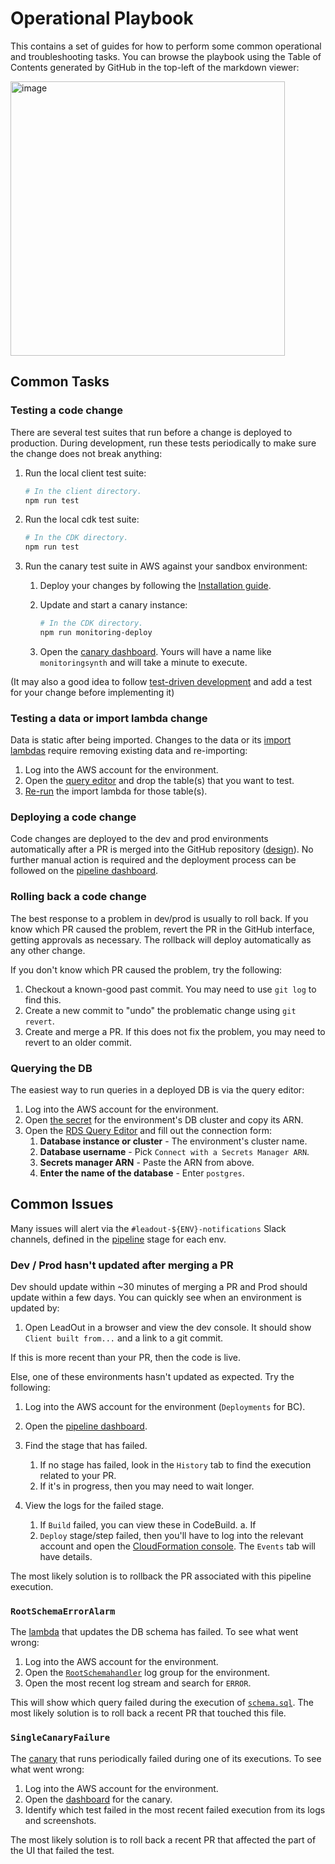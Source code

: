 # Operational Playbook

This contains a set of guides for how to perform some common operational and troubleshooting tasks.
You can browse the playbook using the Table of Contents generated by GitHub in the top-left of the
markdown viewer:

<img width="439" alt="image" src="https://user-images.githubusercontent.com/4321880/192892160-57498f54-fe8b-4332-804f-94fa6e9b9405.png">

## Common Tasks

### Testing a code change

There are several test suites that run before a change is deployed to production. During
development, run these tests periodically to make sure the change does not break anything:

1. Run the local client test suite:

   ```sh
   # In the client directory.
   npm run test
   ```

1. Run the local cdk test suite:

   ```sh
   # In the CDK directory.
   npm run test
   ```

1. Run the canary test suite in AWS against your sandbox environment:

   1. Deploy your changes by following the [Installation guide](../getting-started.md).
   1. Update and start a canary instance:

      ```sh
      # In the CDK directory.
      npm run monitoring-deploy
      ```

   1. Open the
      [canary dashboard](https://us-east-2.console.aws.amazon.com/cloudwatch/home?region=us-east-2#synthetics:canary/list).
      Yours will have a name like `monitoringsynth` and will take a minute to execute.

(It may also a good idea to follow
[test-driven development](https://en.wikipedia.org/wiki/Test-driven_development#Test-driven_development_cycle)
and add a test for your change before implementing it)

### Testing a data or import lambda change

Data is static after being imported. Changes to the data or its
[import lambdas](../cdk/bin/src/open-data-platform/data-plane/data-import/) require removing
existing data and re-importing:

1. Log into the AWS account for the environment.
1. Open the [query editor](#querying-the-db) and drop the table(s) that you want to test.
1. [Re-run](https://docs.google.com/document/u/3/d/1r_LgkAefBuWApC-BqmBw4_4oKdZoXsYQooO0MAz7elg/preview)
   the import lambda for those table(s).
   <!-- TODO: Replace with link to markdown version of this doc. -->

### Deploying a code change

Code changes are deployed to the dev and prod environments automatically after a PR is merged into
the GitHub repository
([design](https://docs.google.com/document/d/1zZxCoXx5JzLXTOGVdvC4s8H-r82DFjfmNU-dmFPAQVI/edit#heading=h.bsmnc9iehgn)).
No further manual action is required and the deployment process can be followed on the
[pipeline dashboard](https://us-east-2.console.aws.amazon.com/codesuite/codepipeline/pipelines/OpenDataPlatform/view?region=us-east-2).

### Rolling back a code change

The best response to a problem in dev/prod is usually to roll back. If you know which PR caused the
problem, revert the PR in the GitHub interface, getting approvals as necessary. The rollback will
deploy automatically as any other change.

If you don't know which PR caused the problem, try the following:

1. Checkout a known-good past commit. You may need to use `git log` to find this.
1. Create a new commit to "undo" the problematic change using `git revert`.
1. Create and merge a PR. If this does not fix the problem, you may need to revert to an older
   commit.

### Querying the DB

The easiest way to run queries in a deployed DB is via the query editor:

1. Log into the AWS account for the environment.
1. Open
   [the secret](https://us-east-2.console.aws.amazon.com/secretsmanager/listsecrets?region=us-east-2&search=all%3DMainCluster%26all%3DOpenDataPlatform)
   for the environment's DB cluster and copy its ARN.
1. Open the
   [RDS Query Editor](https://us-east-2.console.aws.amazon.com/rds/home?region=us-east-2#query-editor:)
   and fill out the connection form:
   1. **Database instance or cluster** - The environment's cluster name.
   1. **Database username** - Pick `Connect with a Secrets Manager ARN`.
   1. **Secrets manager ARN** - Paste the ARN from above.
   1. **Enter the name of the database** - Enter `postgres`.

## Common Issues

Many issues will alert via the `#leadout-${ENV}-notifications` Slack channels, defined in the
[pipeline](../cdk/src/pipeline/pipeline-stack.ts) stage for each env.

### Dev / Prod hasn't updated after merging a PR

Dev should update within ~30 minutes of merging a PR and Prod should update within a few days. You
can quickly see when an environment is updated by:

1. Open LeadOut in a browser and view the dev console. It should show `Client built from...` and a
   link to a git commit.

If this is more recent than your PR, then the code is live.

Else, one of these environments hasn't updated as expected. Try the following:

1. Log into the AWS account for the environment (`Deployments` for BC).
1. Open the
   [pipeline dashboard](https://us-east-2.console.aws.amazon.com/codesuite/codepipeline/pipelines/OpenDataPlatform/view?region=us-east-2).

1. Find the stage that has failed.

   1. If no stage has failed, look in the `History` tab to find the execution related to your PR.
   1. If it's in progress, then you may need to wait longer.

1. View the logs for the failed stage.
   1. If `Build` failed, you can view these in CodeBuild. a. If
   1. `Deploy` stage/step failed, then you'll have to log into the relevant account and open the
      [CloudFormation console](https://us-east-2.console.aws.amazon.com/cloudformation/home?region=us-east-2#/stacks?filteringStatus=active&filteringText=opendataplatform&viewNested=true&hideStacks=false&stackId=).
      The `Events` tab will have details.

The most likely solution is to rollback the PR associated with this pipeline execution.

### `RootSchemaErrorAlarm`

The [lambda](../cdk/src/open-data-platform/data-plane/schema/schema.ts) that updates the DB schema
has failed. To see what went wrong:

1. Log into the AWS account for the environment.
1. Open the
   [`RootSchemahandler`](https://us-east-2.console.aws.amazon.com/cloudwatch/home?region=us-east-2#logsV2:log-groups$3FlogGroupNameFilter$3Drootschemahandler)
   log group for the environment.
1. Open the most recent log stream and search for `ERROR`.

This will show which query failed during the execution of
[`schema.sql`](../cdk/src/open-data-platform/data-plane/schema/schema.sql). The most likely solution
is to roll back a recent PR that touched this file.

### `SingleCanaryFailure`

The [canary](..cdk/src/monitoring/synthetics.ts) that runs periodically failed during one of its
executions. To see what went wrong:

1. Log into the AWS account for the environment.
1. Open the
   [dashboard](https://us-east-2.console.aws.amazon.com/cloudwatch/home?region=us-east-2#synthetics:canary/list)
   for the canary.
1. Identify which test failed in the most recent failed execution from its logs and screenshots.

The most likely solution is to roll back a recent PR that affected the part of the UI that failed
the test.
